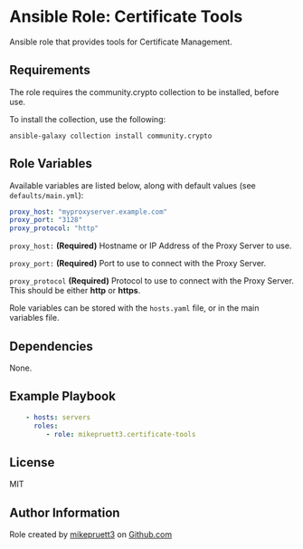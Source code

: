 Ansible Role: Certificate Tools
=========

Ansible role that provides tools for Certificate Management.

Requirements
------------

The role requires the community.crypto collection to be installed, before use.

To install the collection, use the following:

```shell
ansible-galaxy collection install community.crypto
```

Role Variables
--------------

Available variables are listed below, along with default values (see ```defaults/main.yml```):

``` yaml
proxy_host: "myproxyserver.example.com"
proxy_port: "3128"
proxy_protocol: "http"
```

```proxy_host:``` **(Required)** Hostname or IP Address of the Proxy Server to use.

```proxy_port:``` **(Required)** Port to use to connect with the Proxy Server.

```proxy_protocol``` **(Required)** Protocol to use to connect with the Proxy Server. This should be either **http** or **https**.

Role variables can be stored with the ```hosts.yaml``` file, or in the main variables file.

Dependencies
------------

None.

Example Playbook
----------------

``` yaml
    - hosts: servers
      roles:
         - role: mikepruett3.certificate-tools
```

License
-------

MIT

Author Information
------------------

Role created by [mikepruett3](https://github.com/mikepruett3) on [Github.com](https://github.com/mikepruett3/ansible-role-certificate-tools)
